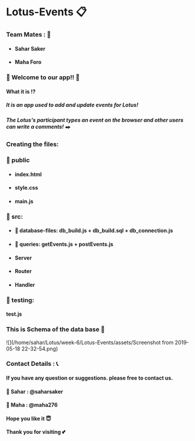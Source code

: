 # Lotus-Events  :clipboard:

 ### Team Mates :  :two_women_holding_hands:
- ####  Sahar Saker
- #### Maha Foro

###  :tada: Welcome to our app!! :tada:
#### What it is :interrobang:
##### It is an app used to add and update events for Lotus!
##### The Lotus's participant types an event on the browser and other users can write a comments! :black_nib:

### Creating the files:
 ### :open_file_folder: public
- #### index.html
- #### style.css
- #### main.js

### :open_file_folder: src:
- #### :open_file_folder: database-files: db_build.js + db_build.sql + db_connection.js
- #### :open_file_folder: queries: getEvents.js + postEvents.js

- #### Server
- #### Router
- #### Handler

### :open_file_folder: testing:
#### test.js

### This is Schema of the data base :high_brightness:

![](/home/sahar/Lotus/week-6/Lotus-Events/assets/Screenshot from 2019-05-18 22-32-54.png)

### Contact Details : :telephone_receiver:

#### If you have any question or suggestions. please free to contact us.

 #### :large_blue_diamond: Sahar : @saharsaker
 #### :large_blue_diamond: Maha : @maha276

#### Hope you like it :innocent:
#### Thank you for visiting :two_hearts:
